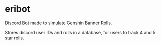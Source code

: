 # eribot

Discord Bot made to simulate Genshin Banner Rolls. 

Stores discord user IDs and rolls in a database, for users to track 4 and 5 star rolls. 
